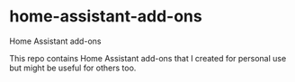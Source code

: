 # home-assistant-add-ons
Home Assistant add-ons

This repo contains Home Assistant add-ons that I created for personal use but might be useful for others too.
